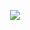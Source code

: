 <p align="center">
  <img src="https://github-profile-trophy.vercel.app/?username=hexpit&theme=onedark&margin-w=15" />
</p>
